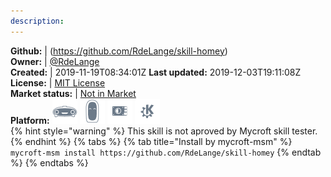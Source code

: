 ```yaml
---
description: 
---
```



**Github:** | (https://github.com/RdeLange/skill-homey)  
**Owner:** | [@RdeLange](https://github.com/RdeLange)  
**Created:** | 2019-11-19T08:34:01Z  **Last updated:** 2019-12-03T19:11:08Z  
**License:** | [MIT License](https://api.github.com/licenses/mit)  
**Market status:** | [Not in Market](https://market.mycroft.ai/skill/)  
**Platform:**   ![](.gitbook/assets/mark-1-icon.png)  ![](.gitbook/assets/mark-2-icon.png)  ![](.gitbook/assets/picroft-icon.png)  ![](.gitbook/assets/kde.png)   
{% hint style="warning" %}
This skill is not aproved by Mycroft skill tester.
{% endhint %}
  {% tabs %}
{% tab title="Install by mycroft-msm" %}
``` mycroft-msm install https://github.com/RdeLange/skill-homey```
{% endtab %}
  {% endtabs %}
  